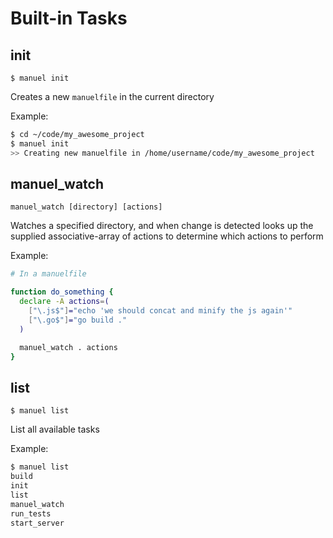 # Built-in Tasks


## init

`$ manuel init`

Creates a new `manuelfile` in the current directory

Example:
```bash
$ cd ~/code/my_awesome_project
$ manuel init
>> Creating new manuelfile in /home/username/code/my_awesome_project
```


## manuel_watch

`manuel_watch [directory] [actions]`

Watches a specified directory, and when change is detected looks up the supplied
associative-array of actions to determine which actions to perform

Example:
```bash
# In a manuelfile

function do_something {
  declare -A actions=(
    ["\.js$"]="echo 'we should concat and minify the js again'"
    ["\.go$"]="go build ."
  )

  manuel_watch . actions
}

```


## list

`$ manuel list`

List all available tasks

Example:
```bash
$ manuel list
build
init
list
manuel_watch
run_tests
start_server
```
